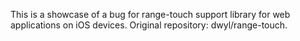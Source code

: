 This is a showcase of a bug for range-touch support library for web applications on iOS devices.
Original repository: dwyl/range-touch.
